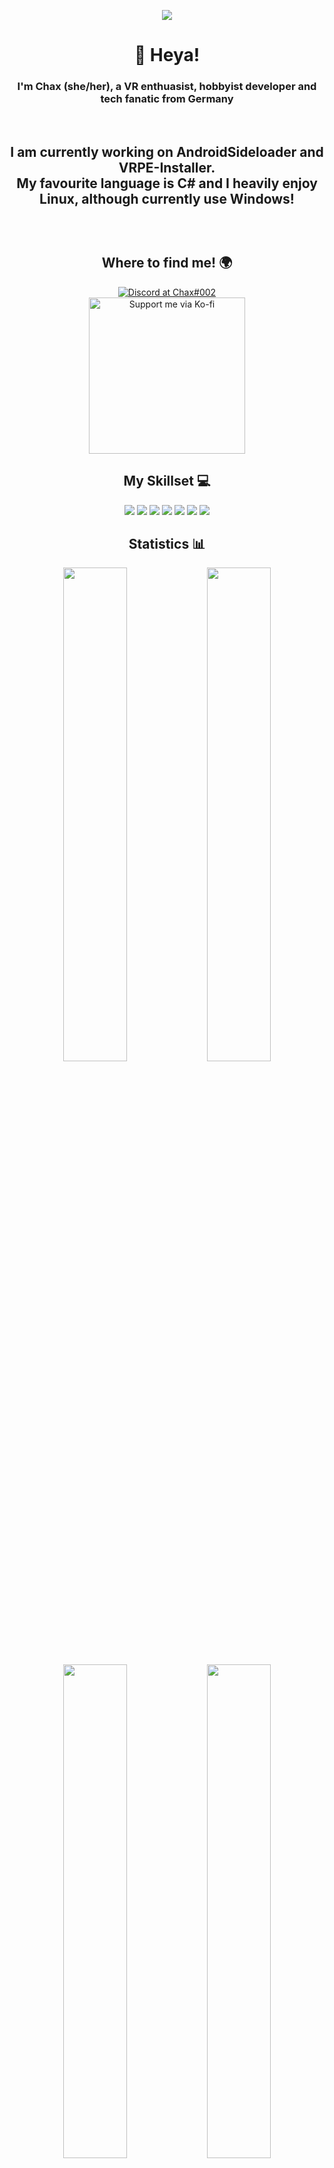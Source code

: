 <p align="center"><img align="center" src="https://visitcount.itsvg.in/api?id=Chax1&icon=7&color=12"/></p>

<h1 align="center">👋 Heya!</h1>
<h3 align="center">I'm Chax (she/her), a VR enthuasist, hobbyist developer and tech fanatic from Germany</h3>
<br>
<h2 align="center"About Me! 👩</h2>
<p align="center">I am currently working on AndroidSideloader and VRPE-Installer.<br>My favourite language is C# and I heavily enjoy Linux, although currently use Windows!</p><br> 

<h2 align="center">Where to find me! 🌍</h2>

<div align="center">
    <a href="https://discord.com/users/468465290531962900">
        <img src="https://lanyard-profile-readme.vercel.app/api/468465290531962900" alt="Discord at Chax#002">
    </a>
</div>
<div align="center">
    <a href="https://ko-fi.com/G2G1L1991">
        <img width="250" src="https://ko-fi.com/img/githubbutton_sm.svg" alt="Support me via Ko-fi">
    </a>
</div>

<h2 align="center">My Skillset 💻</h2>

<p align="center"> <img src="https://img.shields.io/badge/c%23-%23239120.svg?style=flat&logo=c-sharp&logoColor=white"/> <img src="https://img.shields.io/badge/c++-%2300599C.svg?style=flat&logo=c%2B%2B&logoColor=white"/> <img src="https://img.shields.io/badge/css3-%231572B6.svg?style=flat&logo=css3&logoColor=white"/> <img src="https://img.shields.io/badge/html5-%23E34F26.svg?style=flat&logo=html5&logoColor=white"/> <img src="https://img.shields.io/badge/python-3670A0?style=flat&logo=python&logoColor=ffdd54"/> <img src="https://img.shields.io/badge/.NET-5C2D91?style=flat&logo=.net&logoColor=white"/> <img src="https://img.shields.io/badge/Linux-FCC624?style=flat&logo=linux&logoColor=black"/> </p>

<h2 align="center">Statistics 📊</h2>
<p align="center" width="100%">
    <img width="45%" src="https://github-readme-stats.vercel.app/api?username=Chax1&theme=dark&hide_border=false&include_all_commits=true&count_private=true">
    <img width="45%" src="https://github-readme-streak-stats.herokuapp.com/?user=Chax1&theme=dark&hide_border=false">
    <img width="45%" src="https://github-readme-stats.vercel.app/api/top-langs/?username=Chax1&theme=dark&hide_border=false&include_all_commits=true&count_private=true&layout=compact">
    <img width="45%" src="https://github-contributor-stats.vercel.app/api?username=Chax1&limit=5&theme=dark&combine_all_yearly_contributions=true">
</p>

